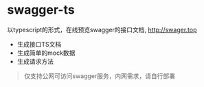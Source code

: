 # swagger-ts

以typescript的形式，在线预览swagger的接口文档, http://swager.top

- 生成接口TS文档
- 生成简单的mock数据
- 生成请求方法

> 仅支持公网可访问swagger服务，内网需求，请自行部署